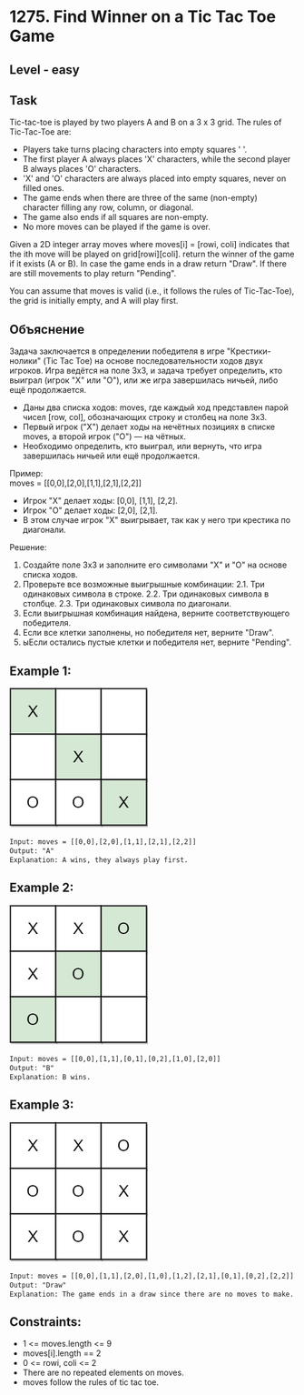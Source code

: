 # 1275. Find Winner on a Tic Tac Toe Game


## Level - easy


## Task
Tic-tac-toe is played by two players A and B on a 3 x 3 grid. The rules of Tic-Tac-Toe are:
- Players take turns placing characters into empty squares ' '.
- The first player A always places 'X' characters, while the second player B always places 'O' characters.
- 'X' and 'O' characters are always placed into empty squares, never on filled ones.
- The game ends when there are three of the same (non-empty) character filling any row, column, or diagonal.
- The game also ends if all squares are non-empty.
- No more moves can be played if the game is over.


Given a 2D integer array moves where moves[i] = [rowi, coli] indicates that the ith move will be played on grid[rowi][coli]. 
return the winner of the game if it exists (A or B). In case the game ends in a draw return "Draw". If there are still movements to play return "Pending".

You can assume that moves is valid (i.e., it follows the rules of Tic-Tac-Toe), the grid is initially empty, and A will play first.


## Объяснение
Задача заключается в определении победителя в игре "Крестики-нолики" (Tic Tac Toe) на основе последовательности ходов двух игроков. 
Игра ведётся на поле 3x3, и задача требует определить, кто выиграл (игрок "X" или "O"), или же игра завершилась ничьей, либо ещё продолжается.
- Даны два списка ходов: moves, где каждый ход представлен парой чисел [row, col], обозначающих строку и столбец на поле 3x3.
- Первый игрок ("X") делает ходы на нечётных позициях в списке moves, а второй игрок ("O") — на чётных.
- Необходимо определить, кто выиграл, или вернуть, что игра завершилась ничьей или ещё продолжается.

Пример:  
moves = [[0,0],[2,0],[1,1],[2,1],[2,2]]
- Игрок "X" делает ходы: [0,0], [1,1], [2,2].
- Игрок "O" делает ходы: [2,0], [2,1].
- В этом случае игрок "X" выигрывает, так как у него три крестика по диагонали.

Решение:
1. Создайте поле 3x3 и заполните его символами "X" и "O" на основе списка ходов.
2. Проверьте все возможные выигрышные комбинации:
2.1. Три одинаковых символа в строке.
2.2. Три одинаковых символа в столбце.
2.3. Три одинаковых символа по диагонали.
3. Если выигрышная комбинация найдена, верните соответствующего победителя.
4. Если все клетки заполнены, но победителя нет, верните "Draw".
5. ыЕсли остались пустые клетки и победителя нет, верните "Pending".




## Example 1:
![alt text](image.png)
```
Input: moves = [[0,0],[2,0],[1,1],[2,1],[2,2]]
Output: "A"
Explanation: A wins, they always play first.
```


## Example 2:
![alt text](image-1.png)
```
Input: moves = [[0,0],[1,1],[0,1],[0,2],[1,0],[2,0]]
Output: "B"
Explanation: B wins.
```


## Example 3:
![alt text](image-2.png)
```
Input: moves = [[0,0],[1,1],[2,0],[1,0],[1,2],[2,1],[0,1],[0,2],[2,2]]
Output: "Draw"
Explanation: The game ends in a draw since there are no moves to make.
```


## Constraints:
- 1 <= moves.length <= 9
- moves[i].length == 2
- 0 <= rowi, coli <= 2
- There are no repeated elements on moves.
- moves follow the rules of tic tac toe.